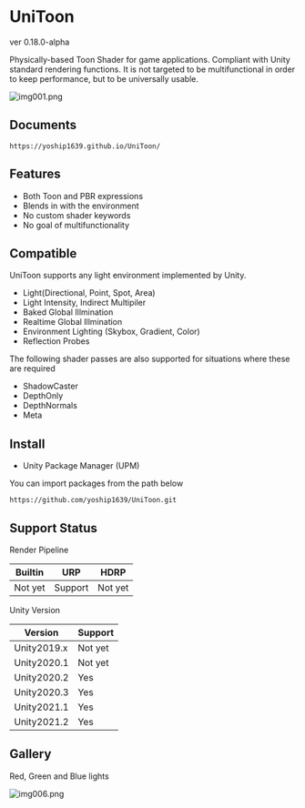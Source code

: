 # UniToon

ver 0.18.0-alpha

Physically-based Toon Shader for game applications. Compliant with Unity standard rendering functions. It is not targeted to be multifunctional in order to keep performance, but to be universally usable.

![img001.png](https://user-images.githubusercontent.com/8346139/161423546-9cccd29b-3015-4109-960f-900093c6c9ab.png)

## Documents

`https://yoship1639.github.io/UniToon/`

## Features
* Both Toon and PBR expressions
* Blends in with the environment
* No custom shader keywords
* No goal of multifunctionality

## Compatible

UniToon supports any light environment implemented by Unity.
* Light(Directional, Point, Spot, Area)
* Light Intensity, Indirect Multipiler
* Baked Global Illmination
* Realtime Global Illmination
* Environment Lighting (Skybox, Gradient, Color)
* Reflection Probes

The following shader passes are also supported for situations where these are required
* ShadowCaster
* DepthOnly
* DepthNormals
* Meta

## Install

* Unity Package Manager (UPM)

You can import packages from the path below

`https://github.com/yoship1639/UniToon.git`

## Support Status

Render Pipeline

|  Builtin  |  URP      | HDRP      |
| --------- | --------  | --------  |
|  Not yet  |  Support  | Not yet   |

Unity Version

|  Version      | Support           |
| ------------- | ------------      |
|  Unity2019.x  | Not yet           |
|  Unity2020.1  | Not yet           |
|  Unity2020.2  | Yes               |
|  Unity2020.3  | Yes               |
|  Unity2021.1  | Yes               |
|  Unity2021.2  | Yes               |

## Gallery

Red, Green and Blue lights

![img006.png](https://user-images.githubusercontent.com/8346139/161423583-88898963-4395-40e2-98af-3a0b82c9ca69.png)
